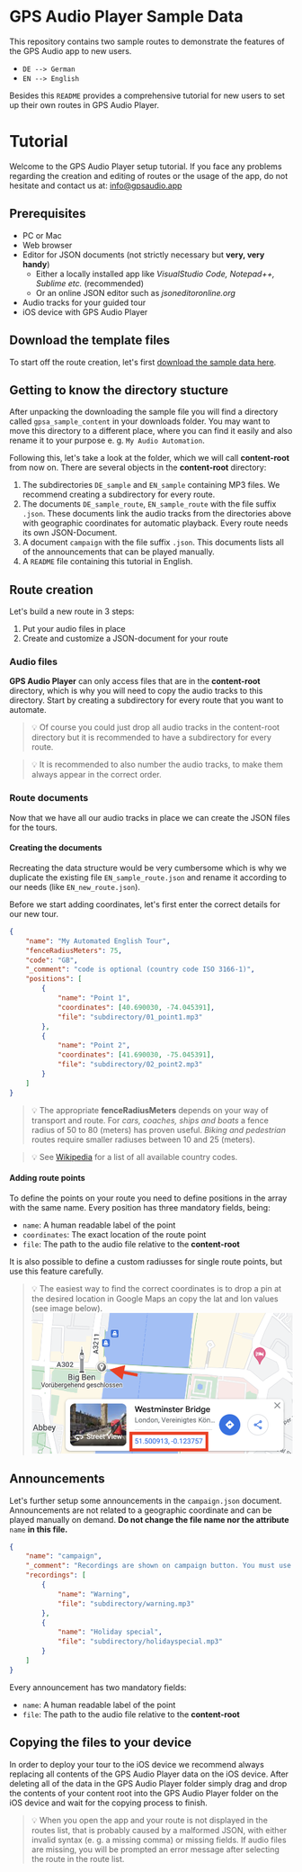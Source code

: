 # GPS Audio Player Sample Data

This repository contains two sample routes to demonstrate the features of the GPS Audio app to new users.

* `DE --> German`
* `EN --> English`

Besides this `README` provides a comprehensive tutorial for new users to set up their own routes in GPS Audio Player.

# Tutorial

Welcome to the GPS Audio Player setup tutorial.
If you face any problems regarding the creation and editing of routes or the usage of the app, do not hesitate and contact us at: info@gpsaudio.app

## Prerequisites

* PC or Mac
* Web browser
* Editor for JSON documents (not strictly necessary but **very, very handy**)
  * Either a locally installed app like *VisualStudio Code, Notepad++, Sublime etc.* (recommended)
  * Or an online JSON editor such as *jsoneditoronline.org*
* Audio tracks for your guided tour
* iOS device with GPS Audio Player

## Download the template files

To start off the route creation, let's first [download the sample data here](https://github.com/mxmtht/gpsa_sample_content/archive/refs/heads/master.zip).

## Getting to know the directory stucture

After unpacking the downloading the sample file you will find a directory called `gpsa_sample_content` in your downloads folder.
You may want to move this directory to a different place, where you can find it easily and also rename it to your purpose e. g. `My Audio Automation`.

Following this, let's take a look at the folder, which we will call **content-root** from now on.
There are several objects in the **content-root** directory:

1. The subdirectories `DE_sample` and `EN_sample` containing MP3 files. We recommend creating a subdirectory for every route.
1. The documents `DE_sample_route`, `EN_sample_route` with the file suffix `.json`. These documents link the audio tracks from the directories above with geographic coordinates for automatic playback. Every route needs its own JSON-Document.
1. A document `campaign` with the file suffix `.json`. This documents lists all of the announcements that can be played manually.
1. A `README` file containing this tutorial in English.

## Route creation

Let's build a new route in 3 steps:

1. Put your audio files in place
1. Create and customize a JSON-document for your route

### Audio files

**GPS Audio Player** can only access files that are in the **content-root** directory, which is why you will need to copy the audio tracks to this directory.
Start by creating a subdirectory for every route that you want to automate.
> 💡 Of course you could just drop all audio tracks in the content-root directory but it is recommended to have a subdirectory for every route.

> 💡 It is recommended to also number the audio tracks, to make them always appear in the correct order.

### Route documents

Now that we have all our audio tracks in place we can create the JSON files for the tours.

#### Creating the documents

Recreating the data structure would be very cumbersome which is why we duplicate the existing file `EN_sample_route.json` and rename it according to our needs (like `EN_new_route.json`).

Before we start adding coordinates, let's first enter the correct details for our new tour.

```json
{
    "name": "My Automated English Tour",
    "fenceRadiusMeters": 75,
    "code": "GB",
    "_comment": "code is optional (country code ISO 3166-1)",
    "positions": [
        {
            "name": "Point 1",
            "coordinates": [40.690030, -74.045391],
            "file": "subdirectory/01_point1.mp3"
        },
        {
            "name": "Point 2",
            "coordinates": [41.690030, -75.045391],
            "file": "subdirectory/02_point2.mp3"
        }
    ]
}
```

> 💡 The appropriate **fenceRadiusMeters** depends on your way of transport and route. For *cars, coaches, ships and boats* a fence radius of 50 to 80 (meters) has proven useful. *Biking and pedestrian* routes require smaller radiuses between 10 and 25 (meters).

> 💡 See [Wikipedia](https://en.wikipedia.org/wiki/ISO_3166-1#Current_codes) for a list of all available country codes.

#### Adding route points

To define the points on your route you need to define positions in the array with the same name.
Every position has three mandatory fields, being:

* `name`: A human readable label of the point
* `coordinates`: The exact location of the route point
* `file`: The path to the audio file relative to the **content-root**

It is also possible to define a custom radiusses for single route points, but use this feature carefully.

> 💡 The easiest way to find the correct coordinates is to drop a pin at the desired location in Google Maps an copy the lat and lon values (see image below). ![Screenshot Google Maps](resources/googlemaps.png)

## Announcements

Let's further setup some announcements in the `campaign.json` document. Announcements are not related to a geographic coordinate and can be played manually on demand.
**Do not change the file name nor the attribute** `name` **in this file.**

```json
{
    "name": "campaign",
    "_comment": "Recordings are shown on campaign button. You must use the filename campaign.json. (and above name!)",
    "recordings": [
        {
            "name": "Warning",
            "file": "subdirectory/warning.mp3"
        },
        {
            "name": "Holiday special",
            "file": "subdirectory/holidayspecial.mp3"
        }
    ]
}
```

Every announcement has two mandatory fields:

* `name`: A human readable label of the point
* `file`: The path to the audio file relative to the **content-root**

## Copying the files to your device

In order to deploy your tour to the iOS device we recommend always replacing all contents of the GPS Audio Player data on the iOS device.
After deleting all of the data in the GPS Audio Player folder simply drag and drop the contents of your content root into the GPS Audio Player folder on the iOS device and wait for the copying process to finish.

> 💡 When you open the app and your route is not displayed in the routes list, that is probably caused by a malformed JSON, with either invalid syntax (e. g. a missing comma) or missing fields. If audio files are missing, you will be prompted an error message after selecting the route in the route list.

